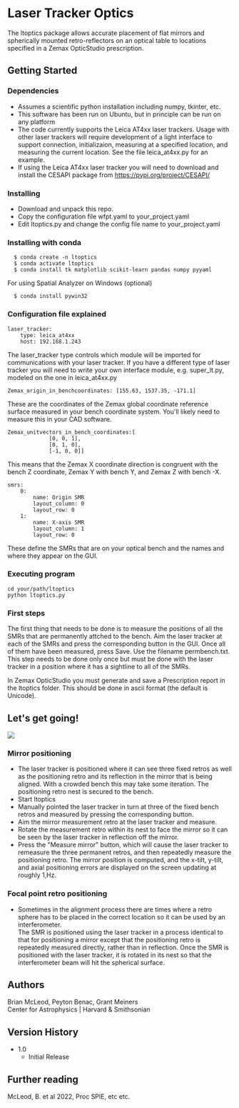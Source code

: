 # Laser Tracker Optics
The ltoptics package allows accurate placement of flat mirrors and spherically mounted retro-reflectors on an optical 
table to locations specified in a Zemax OpticStudio prescription.


## Getting Started

### Dependencies

* Assumes a scientific python installation including numpy, tkinter, etc.
* This software has been run on Ubuntu, but in principle can be run on any platform
* The code currently supports the Leica AT4xx laser trackers.  Usage with other laser trackers 
will require development of a light interface to support connection, initializaion, measuring at a specified location, and measuring the current location.
  See the file leica_at4xx.py for an example.
* If using the Leica AT4xx laser tracker you will need to download and install the CESAPI
  package from https://pypi.org/project/CESAPI/

### Installing

* Download and unpack this repo.
* Copy the configuration file wfpt.yaml to your_project.yaml
* Edit ltoptics.py and change the config file name to your_project.yaml

### Installing with conda

```console
  $ conda create -n ltoptics
  $ conda activate ltoptics
  $ conda install tk matplotlib scikit-learn pandas numpy pyyaml
```

For using Spatial Analyzer on Windows (optional)

```console
  $ conda install pywin32
```

### Configuration file explained

```
laser_tracker:
    type: leica_at4xx
    host: 192.168.1.243
```
The laser_tracker type controls which module will be imported for communications with your laser tracker.
If you have a different type of laser tracker you will need to write your own interface module, e.g. super_lt.py, modeled on the one in leica_at4xx.py

```
Zemax_origin_in_benchcoordinates: [155.63, 1537.35, -171.1]
```
These are the coordinates of the Zemax global coordinate reference surface measured in your bench coordinate system.  You'll likely need to measure this in your CAD software.

```
Zemax_unitvectors_in_bench_coordinates:[
             [0, 0, 1],
             [0, 1, 0],
             [-1, 0, 0]]
```
This means that the Zemax X coordinate direction is congruent with the bench Z coordinate,
Zemax Y with bench Y, and Zemax Z with bench -X.
```
smrs:
    0:
        name: Origin SMR
        layout_column: 0
        layout_row: 0
    1:
        name: X-axis SMR
        layout_column: 1
        layout_row: 0
```
These define the SMRs that are on your optical bench and the names and where they appear on the GUI.

### Executing program

```
cd your/path/ltoptics
python ltoptics.py
```


### First steps

The first thing that needs to be done is to measure the positions of all the SMRs that are permanently attched to the bench.
Aim the laser tracker at each of the SMRs and press the corresponding button in the GUI.  Once all of them have been measured, press Save.
Use the filename permbench.txt.  This step needs to be done only once but must be done with the laser tracker in a position where it has a sightline to all of the SMRs.

In Zemax OpticStudio you must generate and save a Prescription report in the ltoptics folder.  This should be done in ascii format (the default is Unicode).

## Let's get going!

![](ltopticsgui.png)

### Mirror positioning

* The laser tracker is positioned where it can see three fixed retros as well as the
  positioning retro and its reflection in the mirror that is being aligned.
  With a crowded bench this may take some iteration.  The positioning retro nest is secured to the bench. 
* Start ltoptics
* Manually pointed the laser tracker in turn at three of the fixed bench retros 
  and measured by pressing the corresponding button.
* Aim the mirror measurement retro at the laser tracker and measure.
* Rotate the measurement retro within its nest to face the mirror so it can be seen by the laser tracker in reflection off the mirror.
* Press the "Measure mirror" button, which will cause the laser tracker to remeasure the three permanent retros, and then repeatedly measure the positioning retro.  The mirror position is computed, and the x-tilt, y-tilt, and axial positioning errors are displayed on the screen updating at roughly 1\,Hz.


### Focal point retro positioning
* Sometimes in the alignment process there are times where a retro sphere has to be placed in the correct location so it can be used by an interferometer.  
  The SMR is positioned using the laser tracker in a process identical to that for positioning
  a mirror except that the positioning retro is repeatedly measured directly,
  rather than in reflection.  Once the SMR is positioned with the laser tracker, 
  it is rotated in its nest so that the interferometer beam will hit the spherical surface.

## Authors

Brian McLeod, Peyton Benac, Grant Meiners  
Center for Astrophysics | Harvard & Smithsonian



## Version History


* 1.0
    * Initial Release


## Further reading

McLeod, B. et al 2022, Proc SPIE, etc etc.